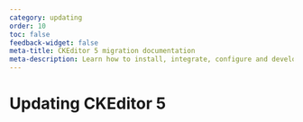 ```yaml
---
category: updating
order: 10
toc: false
feedback-widget: false
meta-title: CKEditor 5 migration documentation
meta-description: Learn how to install, integrate, configure and develop CKEditor 5 builds. Browse through API documentation and online samples.
---
```


# Updating CKEditor 5

<script>
document.location.href = 'updating.html';
</script>
